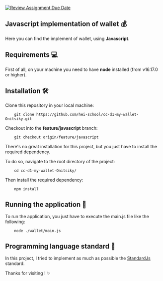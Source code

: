 [![Review Assignment Due Date](https://classroom.github.com/assets/deadline-readme-button-24ddc0f5d75046c5622901739e7c5dd533143b0c8e959d652212380cedb1ea36.svg)](https://classroom.github.com/a/hy8NMZUz)

## Javascript implementation of wallet :moneybag:

Here you can find the implement of wallet, using __Javascript__.

## Requirements :computer:
First of all, on your machine you need to have **node** installed (from v16.17.0 or higher).

## Installation :hammer_and_wrench:
Clone this repository in your local machine:
```shell
    git clone https://github.com/hei-school/cc-d1-my-wallet-Onitsiky.git
```

Checkout into the __feature/javascript__ branch:
```shell
    git checkout origin/feature/javascript
```

There's no great installation for this project, but you just have to install the required dependency.

To do so, navigate to the root directory of the project:
```shell
    cd cc-d1-my-wallet-Onitsiky/
```

Then install the required dependency:
```shell
    npm install
```

## Running the application :flight_departure:
To run the application, you just have to execute the main.js file like the following:
```shell
    node ./wallet/main.js
```

## Programming language standard :book:
In this project, I tried to implement as much as possible the [StandardJs](https://standardjs.com/) standard.

Thanks for visiting ! :sparkles:
